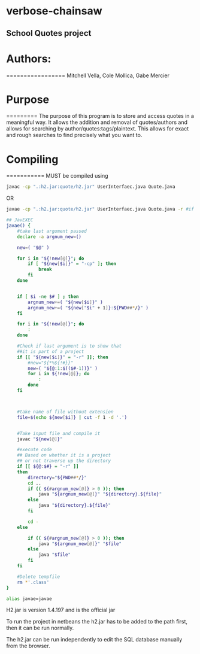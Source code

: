 # verbose-chainsaw
## School Quotes project

# **Authors:**
=================
Mitchell Vella, Cole Mollica, Gabe Mercier

# Purpose
=========
The purpose of this program is to store and access quotes in a meaningful way. It allows the addition and removal of quotes/authors and allows for searching by author/quotes:tags/plaintext. This allows for exact and rough searches to find precisely what you want to. 

# Compiling
===========
MUST be compiled using
```sh
javac -cp ".:h2.jar:quote/h2.jar" UserInterfaec.java Quote.java
```
OR
```sh
javae -cp ".:h2.jar:quote/h2.jar" UserInterfaec.java Quote.java -r #if javae is present on the system
```

```sh
## JavEXEC
javae() {
    #take last argument passed
    declare -a argnum_new=()

    new=( "$@" )

    for i in "${!new[@]}"; do
        if [ "${new[$i]}" = "-cp" ]; then
            break
        fi
    done


    if [ $i -ne $# ] ; then
        argnum_new+=( "${new[$i]}" )
        argnum_new+=( "${new["$i" + 1]}:${PWD##*/}" )
    fi

    for i in "${!new[@]}"; do
        :
    done

    #Check if last argument is to show that
    ##it is part of a project
    if [[ "${new[$i]}" = "-r" ]]; then
        #new="${*%${!#}}"
        new=( "${@:1:$(($#-1))}" )
        for i in ${!new[@]}; do
            :
        done
    fi



    #take name of file without extension
    file=$(echo ${new[$i]} | cut -f 1 -d '.')


    #Take input file and compile it
    javac "${new[@]}"

    #execute code
    ## Based on whether it is a project
    ## or not traverse up the directory
    if [[ ${@:$#} = "-r" ]]
    then
        directory="${PWD##*/}"
	    cd ..
        if (( ${#argnum_new[@]} > 0 )); then
            java "${argnum_new[@]}" "${directory}.${file}"
        else
            java "${directory}.${file}"
        fi

        cd -
    else

        if (( ${#argnum_new[@]} > 0 )); then
            java "${argnum_new[@]}" "$file"
        else
            java "$file"
        fi
    fi

    #Delete tempfile
    rm *'.class'
}

alias javae=javae
```


H2.jar is version 1.4.197 and is the official jar

To run the project in netbeans the h2.jar has to be added to the path first, then it can be run normally.

The h2.jar can be run independently to edit the SQL database manually from the browser.
